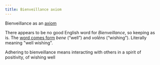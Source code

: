 ```yaml
---
title: Bienveillance axiom
---
```


Bienveillance as an [axiom](https://en.wikipedia.org/wiki/Axiom)

There appears to be no good English word for *Bienveillance*, so keeping as is. The [word comes form](https://en.wiktionary.org/wiki/benevolens) *bene* (“well”) and *volēns* (“wishing”). Literally meaning "well wishing".

Adhering to bienveillance means interacting with others in a spirit of positivity, of wishing well